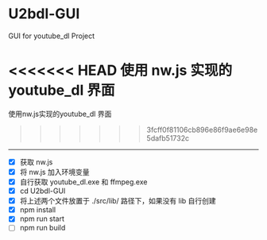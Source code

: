 # U2bdl-GUI
GUI for youtube_dl Project

<<<<<<< HEAD
使用 nw.js 实现的 youtube_dl 界面
=======
使用nw.js实现的youtube_dl 界面
>>>>>>> 3fcff0f81106cb896e86f9ae6e98e5dafb51732c

------

- [x] 获取 nw.js
- [x] 将 nw.js 加入环境变量
- [x] 自行获取 youtube_dl.exe 和 ffmpeg.exe
- [x] cd U2bdl-GUI
- [x] 将上述两个文件放置于 ./src/lib/ 路径下，如果没有 lib 自行创建
- [x] npm install
- [x] npm run start
- [ ] npm run build